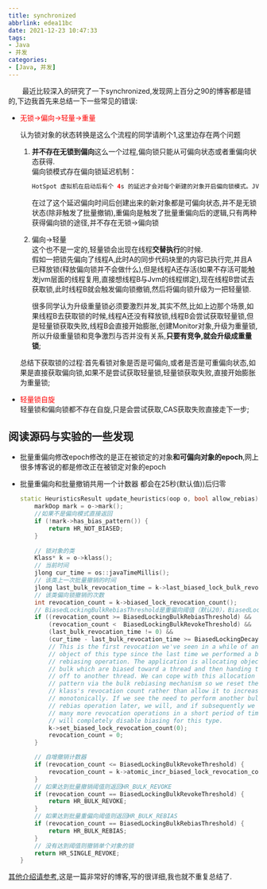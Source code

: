```yaml
---
title: synchronized
abbrlink: edea11bc
date: 2021-12-23 10:47:33
tags:
- Java
- 并发
categories:
- [Java, 并发]
---
```


&emsp;&emsp;最近比较深入的研究了一下synchronized,发现网上百分之90的博客都是错的,下边我首先来总结一下一些常见的错误:

- <font color="red">无锁->偏向->轻量->重量</font>  

    认为锁对象的状态转换是这么个流程的同学请刷个1,这里边存在两个问题
    1. **并不存在无锁到偏向**这么一个过程,偏向锁只能从可偏向状态或者重偏向状态获得.  
    偏向锁模式存在偏向锁延迟机制：

        ```java
        HotSpot 虚拟机在启动后有个 4s 的延迟才会对每个新建的对象开启偏向锁模式。JVM启动时会进行一系列的复杂活动，比如装载配置，系统类初始化等等。在这个过程中会使用大量synchronized关键字对对象加锁，且这些锁大多数都不是偏向锁。为了减少初始化时间，JVM默认延时加载偏向锁。
        ```

        在过了这个延迟偏向时间后创建出来的新对象都是可偏向状态,并不是无锁状态(除非触发了批量撤销),重偏向是触发了批量重偏向后的逻辑,只有两种获得偏向锁的途径,并不存在无锁->偏向锁  
    2. 偏向->轻量  
        这个也不是一定的,轻量锁会出现在线程**交替执行**的时候.  
        假如一把锁先偏向了线程A,此时A的同步代码块里的内容已执行完,并且A已释放锁(释放偏向锁并不会做什么),但是线程A还存活(如果不存活可能触发jvm层面的线程复用,直接想线程B与Jvm的线程绑定),现在线程B尝试去获取锁,此时线程B就会触发偏向锁撤销,然后将偏向锁升级为一把轻量锁.  

        很多同学认为升级重量锁必须要激烈并发,其实不然,比如上边那个场景,如果线程B去获取锁的时候,线程A还没有释放锁,线程B会尝试获取轻量锁,但是轻量锁获取失败,线程B会直接开始膨胀,创建Monitor对象,升级为重量锁,所以升级重量锁和竞争激烈与否并没有关系,**只要有竞争,就会升级成重量锁**;

    总结下获取锁的过程:首先看锁对象是否是可偏向,或者是否是可重偏向状态,如果是直接获取偏向锁,如果不是尝试获取轻量锁,轻量锁获取失败,直接开始膨胀为重量锁;
- <font color="red">轻量锁自旋</font>  
    轻量锁和偏向锁都不存在自旋,只是会尝试获取,CAS获取失败直接走下一步;

## 阅读源码与实验的一些发现  

- 批量重偏向修改epoch修改的是正在被锁定的对象**和可偏向对象的epoch**,网上很多博客说的都是修改正在被锁定对象的epoch
- 批量重偏向和批量撤销共用一个计数器 都会在25秒(默认值))后归零  

    ```C++
    static HeuristicsResult update_heuristics(oop o, bool allow_rebias) {
        markOop mark = o->mark();
        //如果不是偏向模式直接返回
        if (!mark->has_bias_pattern()) {
            return HR_NOT_BIASED;
        }
        
        // 锁对象的类
        Klass* k = o->klass();
        // 当前时间
        jlong cur_time = os::javaTimeMillis();
        // 该类上一次批量撤销的时间
        jlong last_bulk_revocation_time = k->last_biased_lock_bulk_revocation_time();
        // 该类偏向锁撤销的次数
        int revocation_count = k->biased_lock_revocation_count();
        // BiasedLockingBulkRebiasThreshold是重偏向阈值（默认20），BiasedLockingBulkRevokeThreshold是批量撤销阈值（默认40），BiasedLockingDecayTime是开启一次新的批量重偏向距离上次批量重偏向的后的延迟时间，默认25000。也就是开启批量重偏向后，经过了一段较长的时间（>=BiasedLockingDecayTime），撤销计数器才超过阈值，那我们会重置计数器。
        if ((revocation_count >= BiasedLockingBulkRebiasThreshold) &&
            (revocation_count <  BiasedLockingBulkRevokeThreshold) &&
            (last_bulk_revocation_time != 0) &&
            (cur_time - last_bulk_revocation_time >= BiasedLockingDecayTime)) {
            // This is the first revocation we've seen in a while of an
            // object of this type since the last time we performed a bulk
            // rebiasing operation. The application is allocating objects in
            // bulk which are biased toward a thread and then handing them
            // off to another thread. We can cope with this allocation
            // pattern via the bulk rebiasing mechanism so we reset the
            // klass's revocation count rather than allow it to increase
            // monotonically. If we see the need to perform another bulk
            // rebias operation later, we will, and if subsequently we see
            // many more revocation operations in a short period of time we
            // will completely disable biasing for this type.
            k->set_biased_lock_revocation_count(0);
            revocation_count = 0;
        }

        // 自增撤销计数器
        if (revocation_count <= BiasedLockingBulkRevokeThreshold) {
            revocation_count = k->atomic_incr_biased_lock_revocation_count();
        }
        // 如果达到批量撤销阈值则返回HR_BULK_REVOKE
        if (revocation_count == BiasedLockingBulkRevokeThreshold) {
            return HR_BULK_REVOKE;
        }
        // 如果达到批量重偏向阈值则返回HR_BULK_REBIAS
        if (revocation_count == BiasedLockingBulkRebiasThreshold) {
            return HR_BULK_REBIAS;
        }
        // 没有达到阈值则撤销单个对象的锁
        return HR_SINGLE_REVOKE;
    }

    ```  

[其他介绍请参考](https://github.com/farmerjohngit/myblog/issues/12),这是一篇非常好的博客,写的很详细,我也就不重复总结了.  
